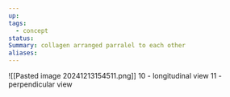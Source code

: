 ```yaml
---
up: 
tags:
  - concept
status: 
Summary: collagen arranged parralel to each other
aliases:
---
```

![[Pasted image 20241213154511.png]]
10 - longitudinal view
11 - perpendicular view